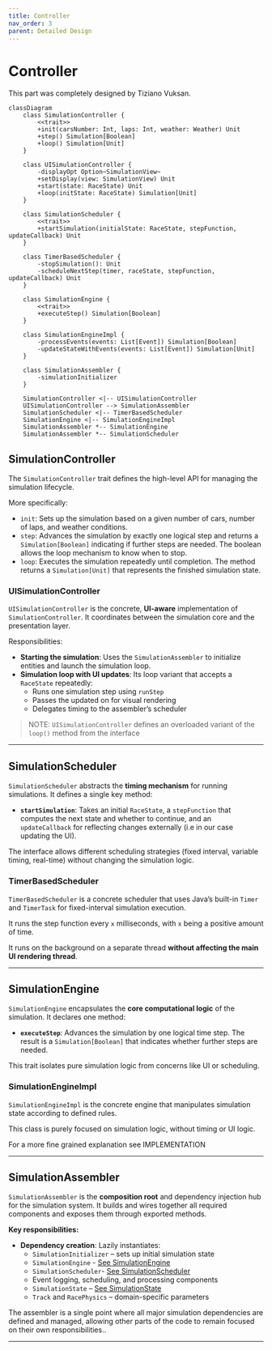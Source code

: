 ```yaml
---
title: Controller
nav_order: 3
parent: Detailed Design
---
```


# Controller

This part was completely designed by Tiziano Vuksan.

```mermaid
classDiagram
    class SimulationController {
        <<trait>>
        +init(carsNumber: Int, laps: Int, weather: Weather) Unit
        +step() Simulation[Boolean]
        +loop() Simulation[Unit]
    }

    class UISimulationController {
        -displayOpt Option~SimulationView~
        +setDisplay(view: SimulationView) Unit
        +start(state: RaceState) Unit
        +loop(initState: RaceState) Simulation[Unit]
    }

    class SimulationScheduler {
        <<trait>>
        +startSimulation(initialState: RaceState, stepFunction, updateCallback) Unit
    }

    class TimerBasedScheduler {
        -stopSimulation(): Unit
        -scheduleNextStep(timer, raceState, stepFunction, updateCallback) Unit
    }

    class SimulationEngine {
        <<trait>>
        +executeStep() Simulation[Boolean]
    }

    class SimulationEngineImpl {
        -processEvents(events: List[Event]) Simulation[Boolean]
        -updateStateWithEvents(events: List[Event]) Simulation[Unit]
    }

    class SimulationAssembler {
        -simulationInitializer
    }

    SimulationController <|-- UISimulationController
    UISimulationController --> SimulationAssembler
    SimulationScheduler <|-- TimerBasedScheduler
    SimulationEngine <|-- SimulationEngineImpl
    SimulationAssembler *-- SimulationEngine
    SimulationAssembler *-- SimulationScheduler

```

## SimulationController

The `SimulationController` trait defines the high-level API for managing the simulation lifecycle.

More specifically:

- `init`: Sets up the simulation based on a given number of cars, number of laps, and weather
  conditions.
- `step`: Advances the simulation by exactly one logical step and returns a `Simulation[Boolean]`
  indicating if further steps are needed. The boolean allows the loop mechanism to know when to stop.
- `loop`: Executes the simulation repeatedly until completion. The method returns a `Simulation[Unit]`
  that represents the finished simulation state.


### UISimulationController

`UISimulationController` is the concrete, **UI-aware** implementation of `SimulationController`. It coordinates between
the simulation core and the presentation layer.

Responsibilities:

- **Starting the simulation**: Uses the `SimulationAssembler` to initialize entities and launch the simulation loop.
- **Simulation loop with UI updates**: Its loop variant that accepts a `RaceState` repeatedly:
    - Runs one simulation step using `runStep`
    - Passes the updated on for visual rendering
    - Delegates timing to the assembler’s scheduler

> NOTE: `UISimulationController` defines an overloaded variant of the `loop()` method from the interface

---

## SimulationScheduler

`SimulationScheduler` abstracts the **timing mechanism** for running simulations. It defines a single key method:

- **`startSimulation`**: Takes an initial `RaceState`, a `stepFunction` that computes the next state and whether to
  continue, and an `updateCallback` for reflecting changes externally (i.e in our case updating the UI).

The interface allows different scheduling strategies (fixed interval, variable timing, real-time) without changing the
simulation logic.

### TimerBasedScheduler

`TimerBasedScheduler` is a concrete scheduler that uses Java’s built-in `Timer` and `TimerTask` for fixed-interval
simulation execution.


It runs the step function every `x` milliseconds, with `x` being a positive amount of time.

It runs on the background on a separate thread **without affecting the main UI rendering thread**.

---

## SimulationEngine

`SimulationEngine` encapsulates the **core computational logic** of the simulation. It declares one method:

- **`executeStep`**: Advances the simulation by one logical time step. The result is a `Simulation[Boolean]` that
  indicates whether further steps are needed.

This trait isolates pure simulation logic from concerns like UI or scheduling.

### SimulationEngineImpl

`SimulationEngineImpl` is the concrete engine that manipulates simulation state according to defined rules.

This class is purely focused on simulation logic, without timing or UI logic.

For a more fine grained explanation see IMPLEMENTATION

---

## SimulationAssembler

`SimulationAssembler` is the **composition root** and dependency injection hub for the simulation system. It builds and
wires together all required components and exposes them through exported methods.

**Key responsibilities:**

- **Dependency creation**: Lazily instantiates:
    - `SimulationInitializer` – sets up initial simulation state
    - `SimulationEngine` - [See SimulationEngine](#simulationengine)
    - `SimulationScheduler`- [See SimulationScheduler](#simulationscheduler)
    - Event logging, scheduling, and processing components
    - `SimulationState` – [See SimulationState](../model/vuksan/simulation.md#simulationstate)
    - `Track` and `RacePhysics` – domain-specific parameters

The assembler is a single point where all major simulation dependencies are defined and managed, allowing other parts of the code to remain
focused on their own responsibilities..

---
